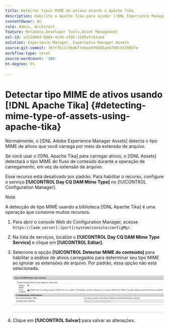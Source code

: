 ```yaml
---
title: Detectar tipos MIME de ativos usando o Apache Tika
description: Habilite o Apache Tika para ajudar [!DNL Experience Manager Assets] a detectar o tipo MIME de ativos do fluxo de conteúdo durante a operação de carregamento, em vez da extensão de arquivo.
contentOwner: AG
role: Admin, Architect
feature: Metadata,Developer Tools,Asset Management
exl-id: a312466d-8d84-4c94-af85-1549afc61aed
solution: Experience Manager, Experience Manager Assets
source-git-commit: 76fffb11c56dbf7ebee9f6805ae0799cd32985fe
workflow-type: tm+mt
source-wordcount: '166'
ht-degree: 0%

---
```


# Detectar tipo MIME de ativos usando [!DNL Apache Tika] {#detecting-mime-type-of-assets-using-apache-tika}

Normalmente, o [!DNL Adobe Experience Manager Assets] detecta o tipo MIME de ativos que você carrega por meio da extensão de arquivo.

Se você usar o [!DNL Apache Tika] para carregar ativos, o [!DNL Assets] detectará o tipo MIME do fluxo de conteúdo durante a operação de carregamento, em vez da extensão de arquivo.

Esse recurso está desativado por padrão. Para habilitar o recurso, configure o serviço **[!UICONTROL Day CQ DAM Mime Type]** no [!UICONTROL Configuration Manager].

>[!NOTE]
>
>A detecção de tipo MIME usando a biblioteca [!DNL Apache Tika] é uma operação que consome muitos recursos.

1. Para abrir o console Web do Configuration Manager, acesse `https://[aem_server]:[port]/system/console/configMgr`.

1. Na lista de serviços, localize o **[!UICONTROL Day CQ DAM Mime Type Service]** e clique em **[!UICONTROL Editar]**.

1. Selecione a opção **[!UICONTROL Detectar MIME do conteúdo]** para habilitar a análise de ativos carregados para determinar seu tipo MIME ao ignorar as extensões de arquivo. Por padrão, essa opção não está selecionada.

   ![chlimage_1-333](assets/chlimage_1-333.png)

1. Clique em **[!UICONTROL Salvar]** para salvar as alterações.
